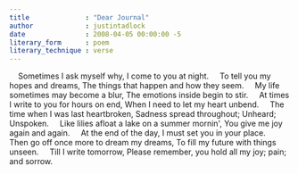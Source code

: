 ```yaml
---
title              : "Dear Journal"
author             : justintadlock
date               : 2008-04-05 00:00:00 -5
literary_form      : poem
literary_technique : verse
---
```


&nbsp;&nbsp;&nbsp; Sometimes I ask myself why,
I come to you at night.
&nbsp;&nbsp;&nbsp; To tell you my hopes and dreams,
The things that happen and how they seem.
&nbsp;&nbsp;&nbsp; My life sometimes may become a blur,
The emotions inside begin to stir.
&nbsp;&nbsp;&nbsp; At times I write to you for hours on end,
When I need to let my heart unbend.
&nbsp;&nbsp;&nbsp; The time when I was last heartbroken,
Sadness spread throughout; Unheard; Unspoken.
&nbsp;&nbsp;&nbsp; Like lilies afloat a lake on a summer mornin',
You give me joy again and again.
&nbsp;&nbsp;&nbsp; At the end of the day,
I must set you in your place.
&nbsp;&nbsp;&nbsp; Then go off once more to dream my dreams,
To fill my future with things unseen.
&nbsp;&nbsp;&nbsp; Till I write tomorrow,
Please remember, you hold all my joy; pain; and sorrow.
